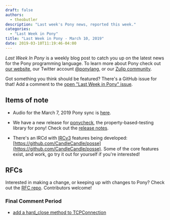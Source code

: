 ```yaml
---
draft: false
authors:
  - theobutler
description: "Last week's Pony news, reported this week."
categories:
  - "Last Week in Pony"
title: "Last Week in Pony - March 10, 2019"
date: 2019-03-10T11:19:46-04:00
---
```

_Last Week In Pony_ is a weekly blog post to catch you up on the latest news for the Pony programming language. To learn more about Pony check out [our website](https://ponylang.io), our Twitter account [@ponylang](https://twitter.com/ponylang), or our [Zulip community](https://ponylang.zulipchat.com).

Got something you think should be featured? There's a GitHub issue for that! Add a comment to the [open "Last Week in Pony" issue](https://github.com/ponylang/ponylang.github.io/issues?q=is%3Aissue+is%3Aopen+label%3Alast-week-in-pony).
<!-- more -->

## Items of note

- Audio for the March 7, 2019 Pony sync is [here](https://sync-recordings.ponylang.io/r/2019_03_07.m4a).

- We have a new release for [ponycheck](https://github.com/mfelsche/ponycheck), the property-based-testing library for pony! Check out the [release notes](https://github.com/mfelsche/ponycheck/releases/tag/0.5.0).

- There's an IRCd with [IRCv3](https://ircv3.net/) features being developed: [https://github.com/CandleCandle/posse](https://github.com/CandleCandle/posse). Some of the core features exist, and work, go try it out for yourself if you're interested!

## RFCs

Interested in making a change, or keeping up with changes to Pony? Check out the [RFC repo](https://github.com/ponylang/rfcs). Contributors welcome!

### Final Comment Period

- [add a hard_close method to TCPConnection](https://github.com/ponylang/rfcs/pull/145)

